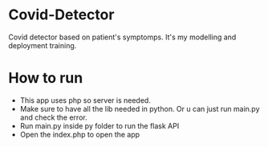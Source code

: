 # Covid-Detector
Covid detector based on patient's symptomps. It's my modelling and deployment training.

# How to run
- This app uses php so server is needed.
- Make sure to have all the lib needed in python. Or u can just run main.py and check the error.
- Run main.py inside py folder to run the flask API
- Open the index.php to open the app

